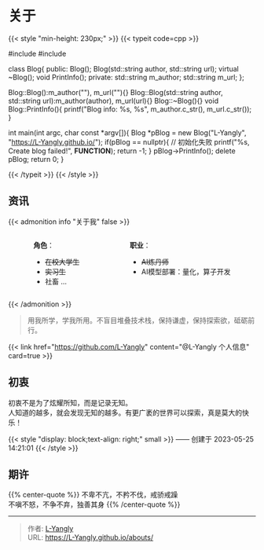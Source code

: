 # 关于


{{< style "min-height: 230px;" >}}
{{< typeit code=cpp >}}

#include <cstring>
#include <iostream>

class Blog{
public:
    Blog();
    Blog(std::string author, std::string url);
    virtual ~Blog();
    void PrintInfo();
private:
    std::string m_author;
    std::string m_url;
};

Blog::Blog():m_author(""), m_url(""){}
Blog::Blog(std::string author, std::string url):m_author(author), m_url(url){}
Blog::~Blog(){}
void Blog::PrintInfo(){
    printf("Blog info: %s, %s", m_author.c_str(), m_url.c_str());
}

int main(int argc, char const *argv[]){
    Blog *pBlog = new Blog("L-Yangly", "https://L-Yangly.github.io/");
    if(pBlog == nullptr){  // 初始化失败
        printf("%s, Create blog failed!", __FUNCTION__);
        return -1;
    }
    pBlog->PrintInfo();
    delete pBlog;
    return 0;
}

{{< /typeit >}}
{{< /style >}}

## 资讯

{{< admonition info "关于我" false >}}

<div style="display:flex;justify-content:space-around;">
<span>

**角色**：
  - ~~在校大学生~~
  - ~~实习生~~
  - 社畜 ...  

</span>
<span>

**职业**：
  - ~~AI炼丹师~~
  - AI模型部署：量化，算子开发

</span>
</div>

{{< /admonition >}}

> 用我所学，学我所用。不盲目堆叠技术栈，保持谦虚，保持探索欲，砥砺前行。

{{< link href="https://github.com/L-Yangly" content="@L-Yangly 个人信息" card=true >}}

## 初衷

初衷不是为了炫耀所知，而是记录无知。  
人知道的越多，就会发现无知的越多。有更广袤的世界可以探索，真是莫大的快乐！

{{< style "display: block;text-align: right;" small >}}
  —— 创建于 2023-05-25 14:21:01
{{< /style >}}

## 期许

{{% center-quote %}}
不卑不亢，不矜不伐，戒骄戒躁  
不嗔不怒，不争不弃，独善其身
{{% /center-quote %}}

<!-- {{< music url="https://cdn.lruihao.cn/files/nanjing.mp3" name="李志" artist="你离开了南京，从此没人和我说话" cover="https://p2.music.126.net/UuSe-Vc6rS7JtRJSQgDU2g==/2323268069553116.jpg?param=300x300" fixed=true >}} -->

<!-- 音乐平台 -->
<!-- {{< music auto="https://music.163.com/#/playlist?id=60198"  >}}  -->


---

> 作者: [L-Yangly](https://L-Yangly.github.io/)  
> URL: https://L-Yangly.github.io/abouts/  

